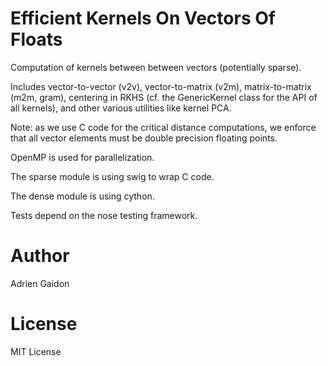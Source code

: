 # Efficient Kernels On Vectors Of Floats

Computation of kernels between between vectors (potentially sparse).

Includes vector-to-vector (v2v), vector-to-matrix (v2m), matrix-to-matrix (m2m,
gram), centering in RKHS (cf. the GenericKernel class for the API of all
kernels), and other various utilities like kernel PCA.

Note: as we use C code for the critical distance computations, we enforce that
all vector elements must be double precision floating points.

OpenMP is used for parallelization.

The sparse module is using swig to wrap C code.

The dense module is using cython.

Tests depend on the nose testing framework.

# Author

Adrien Gaidon


# License

MIT License
